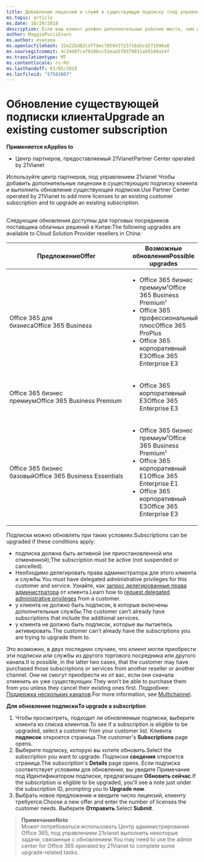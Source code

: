 ```yaml
---
title: Добавление лицензий и служб в существующую подписку (под управлением 21vianet центра партнеров)
ms.topic: article
ms.date: 10/29/2018
description: Если ваш клиент должен дополнительные рабочие места, чем их текущей подписки, которые предоставляются или другой версии с дополнительными службами, можно обновить подписку.
author: MaggiePucciEvans
ms.author: evansma
ms.openlocfilehash: 32e22bd82cdff8ec785943723718a5cd271698a8
ms.sourcegitcommit: 4c34d6fcaf020bcc53eaa5f0379011a56149a14f
ms.translationtype: MT
ms.contentlocale: ru-RU
ms.lasthandoff: 03/05/2019
ms.locfileid: "57583807"
---
```

# <a name="upgrade-an-existing-customer-subscription"></a><span data-ttu-id="c62d7-103">Обновление существующей подписки клиента</span><span class="sxs-lookup"><span data-stu-id="c62d7-103">Upgrade an existing customer subscription</span></span>

<span data-ttu-id="c62d7-104">**Применяется к**</span><span class="sxs-lookup"><span data-stu-id="c62d7-104">**Applies to**</span></span>

-   <span data-ttu-id="c62d7-105">Центр партнеров, предоставляемый 21Vianet</span><span class="sxs-lookup"><span data-stu-id="c62d7-105">Partner Center operated by 21Vianet</span></span>

<span data-ttu-id="c62d7-106">Используйте центр партнеров, под управлением 21vianet Чтобы добавить дополнительные лицензии в существующую подписку клиента и выполнить обновление существующей подписки.</span><span class="sxs-lookup"><span data-stu-id="c62d7-106">Use Partner Center operated by 21Vianet to add more licenses to an existing customer subscription and to upgrade an existing subscription.</span></span> 

## <a href="" id="upgradesubscription"></a>

<span data-ttu-id="c62d7-107">Следующие обновления доступны для торговых посредников поставщика облачных решений в Китае:</span><span class="sxs-lookup"><span data-stu-id="c62d7-107">The following upgrades are available to Cloud Solution Provider resellers in China:</span></span>

<table>
<colgroup>
<col width="50%" />
<col width="50%" />
</colgroup>
<thead>
<tr class="header">
<th><span data-ttu-id="c62d7-108">Предложение</span><span class="sxs-lookup"><span data-stu-id="c62d7-108">Offer</span></span></th>
<th><span data-ttu-id="c62d7-109">Возможные обновления</span><span class="sxs-lookup"><span data-stu-id="c62d7-109">Possible upgrades</span></span></th>
</tr>
</thead>
<tbody>
<tr class="odd">
<td><span data-ttu-id="c62d7-110">Office 365 для бизнеса</span><span class="sxs-lookup"><span data-stu-id="c62d7-110">Office 365 Business</span></span></td>
<td><ul>
<li><span data-ttu-id="c62d7-111">Office 365 бизнес премиум¹</span><span class="sxs-lookup"><span data-stu-id="c62d7-111">Office 365 Business Premium¹</span></span></li>
<li><span data-ttu-id="c62d7-112">Office 365 профессиональный плюс</span><span class="sxs-lookup"><span data-stu-id="c62d7-112">Office 365 ProPlus</span></span></li>
<li><span data-ttu-id="c62d7-113">Office 365 корпоративный E3</span><span class="sxs-lookup"><span data-stu-id="c62d7-113">Office 365 Enterprise E3</span></span></li>

</ul></td>
</tr>
<tr class="even">
<td><span data-ttu-id="c62d7-114">Office 365 бизнес премиум</span><span class="sxs-lookup"><span data-stu-id="c62d7-114">Office 365 Business Premium</span></span></td>
<td><ul>
<li><span data-ttu-id="c62d7-115">Office 365 корпоративный E3</span><span class="sxs-lookup"><span data-stu-id="c62d7-115">Office 365 Enterprise E3</span></span></li>

</ul></td>
</tr>
<tr class="odd">
<td><span data-ttu-id="c62d7-116">Office 365 бизнес базовый</span><span class="sxs-lookup"><span data-stu-id="c62d7-116">Office 365 Business Essentials</span></span></td>
<td><ul>
<li><span data-ttu-id="c62d7-117">Office 365 бизнес премиум¹</span><span class="sxs-lookup"><span data-stu-id="c62d7-117">Office 365 Business Premium¹</span></span></li>
<li><span data-ttu-id="c62d7-118">Office 365 корпоративный E1</span><span class="sxs-lookup"><span data-stu-id="c62d7-118">Office 365 Enterprise E1</span></span></li>
<li><span data-ttu-id="c62d7-119">Office 365 корпоративный E3</span><span class="sxs-lookup"><span data-stu-id="c62d7-119">Office 365 Enterprise E3</span></span></li>

</ul></td>
</tr>
</tbody>
</table>


<span data-ttu-id="c62d7-120">Подписки можно обновлять при таких условиях:</span><span class="sxs-lookup"><span data-stu-id="c62d7-120">Subscriptions can be upgraded if these conditions apply:</span></span>

-   <span data-ttu-id="c62d7-121">подписка должна быть активной (не приостановленной или отмененной);</span><span class="sxs-lookup"><span data-stu-id="c62d7-121">The subscription must be active (not suspended or cancelled).</span></span>
-   <span data-ttu-id="c62d7-122">Необходимо делегировать права администратора для этого клиента и службы.</span><span class="sxs-lookup"><span data-stu-id="c62d7-122">You must have delegated administrative privileges for this customer and service.</span></span> <span data-ttu-id="c62d7-123">Узнайте, как [запрос делегированные права администратора](request-a-relationship-with-a-customer.md) от клиента.</span><span class="sxs-lookup"><span data-stu-id="c62d7-123">Learn how to [request delegated administrative privileges](request-a-relationship-with-a-customer.md) from a customer.</span></span>
-   <span data-ttu-id="c62d7-124">у клиента не должно быть подписок, в которые включены дополнительные службы;</span><span class="sxs-lookup"><span data-stu-id="c62d7-124">The customer can’t already have subscriptions that include the additional services.</span></span>
-   <span data-ttu-id="c62d7-125">у клиента не должно быть подписок, которые вы пытаетесь активировать.</span><span class="sxs-lookup"><span data-stu-id="c62d7-125">The customer can’t already have the subscriptions you are trying to upgrade them to.</span></span>

<span data-ttu-id="c62d7-126">Это возможно, в двух последних случаях, что клиент могли приобрести эти подписки или службы из другого торгового посредника или другого канала.</span><span class="sxs-lookup"><span data-stu-id="c62d7-126">It is possible, in the latter two cases, that the customer may have purchased those subscriptions or services from another reseller or another channel.</span></span> <span data-ttu-id="c62d7-127">Они не смогут приобрести их от вас, если они сначала отменить их уже существующих.</span><span class="sxs-lookup"><span data-stu-id="c62d7-127">They won’t be able to purchase them from you unless they cancel their existing ones first.</span></span> <span data-ttu-id="c62d7-128">Подробнее: [Поддержка нескольких каналов](multichannel.md).</span><span class="sxs-lookup"><span data-stu-id="c62d7-128">For more information, see [Multichannel](multichannel.md).</span></span>

<span data-ttu-id="c62d7-129">**Для обновления подписки**</span><span class="sxs-lookup"><span data-stu-id="c62d7-129">**To upgrade a subscription**</span></span>

1.  <span data-ttu-id="c62d7-130">Чтобы просмотреть, подходит ли обновляемые подписки, выберите клиента из списка клиентов.</span><span class="sxs-lookup"><span data-stu-id="c62d7-130">To see if a subscription is eligible to be upgraded, select a customer from your customer list.</span></span> <span data-ttu-id="c62d7-131">Клиента **подписок** откроется страница.</span><span class="sxs-lookup"><span data-stu-id="c62d7-131">The customer's **Subscriptions** page opens.</span></span>
2.  <span data-ttu-id="c62d7-132">Выберите подписку, которую вы хотите обновить.</span><span class="sxs-lookup"><span data-stu-id="c62d7-132">Select the subscription you want to upgrade.</span></span> <span data-ttu-id="c62d7-133">Подписки **сведения** откроется страница.</span><span class="sxs-lookup"><span data-stu-id="c62d7-133">The subscription's **Details** page opens.</span></span> <span data-ttu-id="c62d7-134">Если подписка соответствует условиям для обновления, вы увидите Примечание под Идентификатором подписки, предлагающее **Обновить сейчас**.</span><span class="sxs-lookup"><span data-stu-id="c62d7-134">If the subscription is eligible to be upgraded, you'll see a note just under the subscription ID, prompting you to **Upgrade now**.</span></span>
3.  <span data-ttu-id="c62d7-135">Выбрать новое предложение и введите число лицензий, клиенту требуется.</span><span class="sxs-lookup"><span data-stu-id="c62d7-135">Choose a new offer and enter the number of licenses the customer needs.</span></span> <span data-ttu-id="c62d7-136">Выберите **Отправить**.</span><span class="sxs-lookup"><span data-stu-id="c62d7-136">Select **Submit**.</span></span>

><span data-ttu-id="c62d7-137">**Примечание**</span><span class="sxs-lookup"><span data-stu-id="c62d7-137">**Note**</span></span><br><span data-ttu-id="c62d7-138">Может потребоваться использовать Центр администрирования Office 365, под управлением 21vianet выполнить некоторые задачи, связанные с обновлением.</span><span class="sxs-lookup"><span data-stu-id="c62d7-138">You may need to use the admin center for Office 365 operated by 21Vianet to complete some upgrade-related tasks.</span></span>
